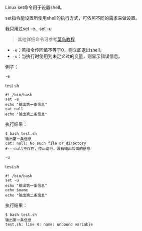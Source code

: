 Linux set命令用于设置shell。

set指令能设置所使用shell的执行方式，可依照不同的需求来做设置。

我只用过set -e、set -u

> 其他详细命令可参考[菜鸟教程](https://www.runoob.com/linux/linux-comm-set.html)

  * `-e`：若指令传回值不等于0，则立即退出shell。
  * `-u`：当执行时使用到未定义过的变量，则显示错误信息。

例子：

`-e`

test.sh  
```
#! /bin/bash
set -e
echo "输出第一条信息"
cat null
echo "输出第二条信息"
```
执行结果：
```
$ bash test.sh
输出第一条信息
cat: null: No such file or directory
#---null不存在，停止运行，没有输出后面的信息
```

`-u`

test.sh
```
#! /bin/bash
set -u
echo "输出第一条信息"
echo $name
echo "输出第二条信息"
```
执行结果：
```
$ bash test.sh
输出第一条信息
test.sh: line 4: name: unbound variable
```
